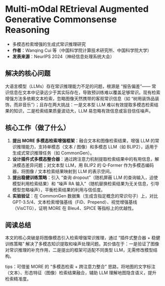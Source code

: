 # Multi-mOdal REtrieval Augmented Generative Commonsense Reasoning

- 多模态检索增强的生成式常识推理研究
- **作者**：Wanqing Cui 等（中国科学院计算技术研究所、中国科学院大学）
- **发表来源**：NeurIPS 2024（神经信息处理系统大会）



## 解决的核心问题

大语言模型（LLMs）存在常识推理能力不足的问题，根源是 “报告偏差”—— 常识信息在文本中记录远少于其实际存在，导致预训练难以覆盖足够常识。现有检索增强方法多依赖文本检索，忽略图像天然携带的客观常识信息（如 “树用装饰品装饰，而非音乐”）；且存在两大挑战：一是文本型 LLM 难以有效提取多模态检索结果的知识，二是检索结果质量波动大，LLM 易忽略有效信息或盲目信任噪声。



## 核心工作（做了什么）

1. **提出 MORE 多模态检索增强框架**：融合文本和图像检索结果，增强 LLM 的常识推理能力，支持单模态（文本 / 图像）和多模态 LLM（如 BLIP2），适用于生成式常识推理任务（如 CommonGen）。
2. **设计插件式多模态整合器**：通过跨注意力机制提取检索结果中的有用信息，解决模态差异问题；对文本型 LLM，用 BLIP2 的 Q-Former 作为多模态编码器，将图像 / 文本检索结果映射到 LLM 的表示空间。
3. **提出稳健训练策略**：引入 “查询 dropout”（随机屏蔽 LLM 的查询输入，迫使模型利用检索结果）和 “噪声 RA 输入”（随机替换检索结果为无关信息，引导模型忽略噪声），平衡检索结果的利用与信任度。
4. **实验验证**：在 CommonGen 数据集（生成含指定概念的常识句子）上，对比 GPT-3.5/4、文本检索增强基线（FiD、Prepend）、视觉增强基线（VisCTG），证明 MORE 在 Bleu4、SPICE 等指标上的优越性。



## 阅读总结

本文的核心突破是将图像模态引入检索增强常识推理，通过 “插件式整合器 + 稳健训练策略” 解决了多模态知识提取和噪声处理问题。其价值在于：一是验证了图像对常识推理的补充作用，二是提出的框架可适配不同类型 LLM，无需修改模型结构。

tips：可借鉴 MORE 的 “多模态检索 + 跨注意力整合” 思路，将地图的文字标注（文本）、形态特征（图像）检索结果融合，辅助 LLM 理解地图隐含语义，提升检索精准度。